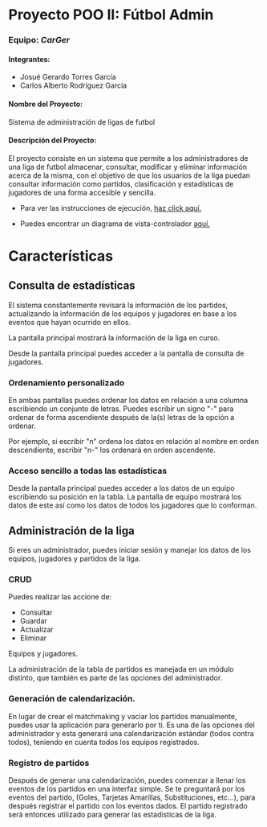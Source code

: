 # Proyecto POO II: Fútbol Admin

### Equipo: **_CarGer_**

#### Integrantes:

- Josué Gerardo Torres García
- Carlos Alberto Rodríguez García

#### Nombre del Proyecto:

Sistema de administración de ligas de futbol

#### Descripción del Proyecto:

El proyecto consiste en un sistema que permite a los administradores de una liga de futbol almacenar, consultar, modificar y eliminar información acerca de la misma, con el objetivo de que los usuarios de la liga puedan consultar información como partidos, clasificación y estadísticas de jugadores de una forma accesible y sencilla.

- Para ver las instrucciones de ejecución, [haz click aquí.](https://github.com/Josgtg/futbolAdmin/blob/main/instrucciones.md)

- Puedes encontrar un diagrama de vista-controlador [aquí.](https://github.com/Josgtg/futbolAdmin/blob/main/docs/diagramas/window-controller.png)

# Características

## Consulta de estadísticas

El sistema constantemente revisará la información de los partidos, actualizando la información de los equipos y jugadores en base a los eventos que hayan ocurrido en ellos.

La pantalla principal mostrará la información de la liga en curso.

Desde la pantalla principal puedes acceder a la pantalla de consulta de jugadores.

### Ordenamiento personalizado

En ambas pantallas puedes ordenar los datos en relación a una columna escribiendo un conjunto de letras.
Puedes escribir un signo "-" para ordenar de forma ascendiente después de la(s) letras de la opción a ordenar.

Por ejemplo, si escribir "n" ordena los datos en relación al nombre en orden descendiente, escribir "n-" los ordenará en orden ascendente.

### Acceso sencillo a todas las estadísticas

Desde la pantalla principal puedes acceder a los datos de un equipo escribiendo su posición en la tabla. La pantalla de equipo mostrará los datos de este así como los datos de todos los jugadores que lo conforman.

## Administración de la liga

Si eres un administrador, puedes iniciar sesión y manejar los datos de los equipos, jugadores y partidos de la liga.

### CRUD

Puedes realizar las accione de:

- Consultar
- Guardar
- Actualizar
- Eliminar

Equipos y jugadores.

La administración de la tabla de partidos es manejada en un módulo distinto, que también es parte de las opciones del administrador.

### Generación de calendarización.

En lugar de crear el matchmaking y vaciar los partidos manualmente, puedes usar la aplicación para generarlo por ti. Es una de las opciones del administrador y esta generará una calendarización estándar (todos contra todos), teniendo en cuenta todos los equipos registrados.

### Registro de partidos

Después de generar una calendarización, puedes comenzar a llenar los eventos de los partidos en una interfaz simple. Se te preguntará por los eventos del partido, (Goles, Tarjetas Amarillas, Substituciones, etc...), para después registrar el partido con los eventos dados.
El partido registrado será entonces utilizado para generar las estadísticas de la liga.
